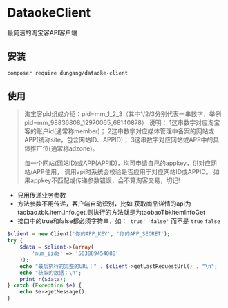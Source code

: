 # DataokeClient

最简洁的淘宝客API客户端

## 安装

```sh
composer require dungang/dataoke-client

```

## 使用

> 淘宝客pid组成介绍：pid=mm_1_2_3（其中1/2/3分别代表一串数字，举例pid=mm_98836808_12970065_68140878）
> 说明：
> 1这串数字对应淘宝客的账户id(通常称member)；
> 2这串数字对应媒体管理中备案的网站或APP(统称site，包含网站ID、APPID)；
> 3这串数字对应网站或APP中的具体推广位(通常称adzone)。
> 
> 每一个网站(网站ID)或APP(APPID)，均可申请自己的appkey，供对应网站/APP使用，
> 调用api时系统会校验是否应用于对应网站ID或APPID。
> 如果appkey不匹配或传递参数错误，会不算淘客交易，切记!

* 只用传递业务参数
* 方法参数不用传递，客户端自动识别，比如 获取商品详情的api为taobao.tbk.item.info.get,则执行的方法就是为taobaoTbkItemInfoGet
* 接口中的true和false都必须字符串，如：`'true'` `'false'` 而不是 `true` `false`

```php
$client = new Client('你的APP_KEY', '你的APP_SECRET');
try {
    $data = $client->(array(
        'num_iids' => '563889454088'
    ));
    echo "最后执行的完整的URL：" . $client->getLastRequestUrl() . "\n";
    echo "获取的数据：\n";
    print_r($data);
} catch (Exception $e) {
    echo $e->getMessage();
}
```


